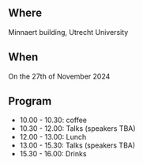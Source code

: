 ## Where

Minnaert building, Utrecht University

## When

On the 27th of November 2024

## Program

- 10.00 - 10.30: coffee
- 10.30 - 12.00: Talks (speakers TBA)
- 12.00 - 13.00: Lunch
- 13.00 - 15.30: Talks (speakers TBA)
- 15.30 - 16.00: Drinks